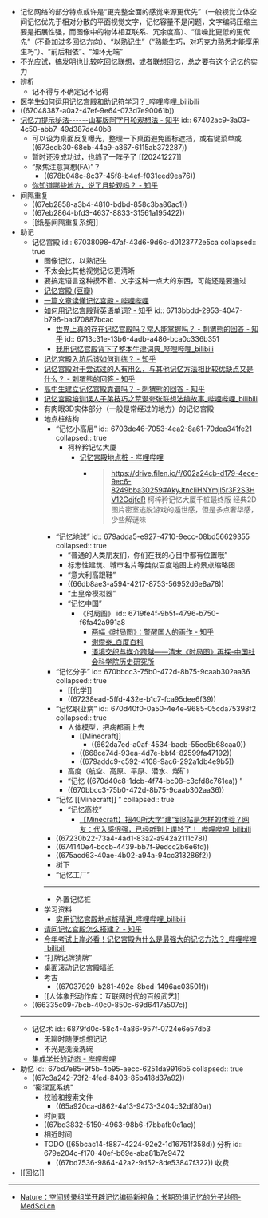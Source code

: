 - 记忆网络的部分特点或许是“更完整全面的感觉来源更优先”（一般视觉立体空间记忆优先于相对分散的平面视觉文字，记忆容量不是问题，文字编码压缩主要是拓展性强，而图像中的物体相互联系、冗余度高）、“信噪比更低的更优先”（不叠加过多回忆方向）、“以熟记生”（“熟能生巧，对巧克力熟悉才能享用生巧”）、“前后相依”、“如环无端”
- 不光应试，搞发明也比较吃回忆联想，或者联想回忆，总之要有这个记忆的实力
- 辨析
	- 记不得与不确定记不记得
- [医学生如何运用记忆宫殿和助记符学习？_哔哩哔哩_bilibili](https://www.bilibili.com/video/BV1P441127vE)
- ((67048387-a0a2-47ef-9e64-073d7e90061b))
- [记忆力提示秘法------山寨版阿字月轮观想法 - 知乎](https://zhuanlan.zhihu.com/p/670654875)
  id:: 67402ac9-3a03-4c50-abb7-49d387de40b8
	- 可以设为桌面反复曝光，整理一下桌面避免图标遮挡，或右键菜单或 ((673edb30-68eb-44a9-a867-6115ab372287))
	- 暂时还没成功过，也鸽了一阵子了 [[20241227]]
	- “聚焦注意冥想(FA)”？
		- ((678b048c-8c37-45f8-b4ef-f031eed9ea76))
	- [你知道哪些地方，说了月轮观吗？ - 知乎](https://www.zhihu.com/question/628804054)
- 间隔重复
	- ((67eb2858-a3b4-4810-bdbd-858c3ba86ac1))
	- ((67eb2864-bfd3-4637-8833-31561a195422))
	- [[纸基间隔重复系统]]
- 助记
	- 记忆宫殿
	  id:: 67038098-47af-43d6-9d6c-d0123772e5ca
	  collapsed:: true
		- 图像记忆，以熟记生
		- 不太会比其他视觉记忆更清晰
		- 要搞定语言这种摸不着、文字这种一点大的东西，可能还是要通过
		- [记忆宫殿 (豆瓣)](https://book.douban.com/subject/35863090)
		- [一篇文章读懂记忆宫殿 - 哔哩哔哩](https://www.bilibili.com/read/cv7882274)
		- [如何用记忆宫殿背英语单词? - 知乎](https://www.zhihu.com/question/28613514)
		  id:: 6713bbdd-2953-4047-b796-bad70887bcac
			- [世界上真的存在记忆宫殿吗？常人能掌握吗？ - 刺猬熊的回答 - 知乎](https://www.zhihu.com/question/22519910/answer/27298086)
			  id:: 6713c31e-13b6-4adb-a486-bca0c336b351
			- [我用记忆宫殿背下了整本牛津词典_哔哩哔哩_bilibili](https://www.bilibili.com/video/BV185411n7Th)
		- [记忆宫殿入坑后该如何训练？ - 知乎](https://www.zhihu.com/question/374713389)
		- [记忆宫殿对于尝试过的人有用么，与其他记忆方法相比较优缺点又是什么？ - 刺猬熊的回答 - 知乎](https://www.zhihu.com/question/31550403/answer/52428153)
		- [高中生建立记忆宫殿靠谱吗？ - 刺猬熊的回答 - 知乎](https://www.zhihu.com/question/40138660/answer/1141899228)
		- [记忆宫殿培训误人子弟技巧之荒诞夸张联想法编故事_哔哩哔哩_bilibili](https://www.bilibili.com/video/BV1Ad4y157gn)
		- 有肉眼3D实体部分（一般是常经过的地方）的记忆宫殿
		- 地点桩结构
			- “记忆小高层”
			  id:: 6703de46-7053-4ea2-8a61-70dea341fe21
			  collapsed:: true
				- 柯梓矜记忆大厦
					- [记忆宫殿地点桩 - 哔哩哔哩](https://www.bilibili.com/read/cv11275123)
						- >https://drive.filen.io/f/602a24cb-d179-4ece-9ec6-8249bba30259#AkyJtncIiHNYmjl5r3F2S3HV12GdjfdR
						  柯梓矜记忆大厦千桩最终版
						  经典2D图片密室逃脱游戏的遁世感，但是多点奢华感，少些解谜味
			- “记忆地球”
			  id:: 679adda5-e927-4710-9ecc-08bd56629355
			  collapsed:: true
				- “普通的人类朋友们，你们在我的心目中都有位置哦”
				- 标志性建筑、城市名片等类似百度地图上的景点缩略图
				- “意大利高跟鞋”
				- ((66db8ae3-a594-4217-8753-56952d6e8a78))
				- “土皇帝模拟器”
				- “记忆中国”
					- 《时局图》
					  id:: 6719fe4f-9b5f-4796-b750-f6fa42a991a8
						- [两幅《时局图》：警醒国人的画作 - 知乎](https://zhuanlan.zhihu.com/p/683278015)
						- [谢缵泰_百度百科](https://baike.baidu.com/item/%E8%B0%A2%E7%BC%B5%E6%B3%B0/10726044)
						- [语境交织与媒介跨越——清末《时局图》再探-中国社会科学院历史研究所](http://lishisuo.cass.cn/zsyj/zsyj_zwgxsyjs/202112/t20211210_5380879.shtml)
			- “记忆分子”
			  id:: 670bbcc3-75b0-472d-8b75-9caab302aa36
			  collapsed:: true
				- [[化学]]
				- ((67238ead-5ffd-432e-b1c7-fca95dee6f39))
			- “记忆职业病”
			  id:: 670d40f0-0a50-4e4e-9685-05cda75398f2
			  collapsed:: true
				- 人体模型，把病都画上去
					- [[Minecraft]]
						- ((662da7ed-a0af-4534-bacb-55ec5b68caa0))
					- ((668ce74d-93ea-4d7e-bbf4-82599fa47192))
					- ((679addc9-c592-4108-9ac6-292a1db4e9b5))
				- 高度（航空、高原、平原、潜水、煤矿）
				- “记忆 ((670d40c8-1dcb-4f74-bc08-c3cfd8c761ea)) ”
				- ((670bbcc3-75b0-472d-8b75-9caab302aa36))
			- “记忆 [[Minecraft]] ”
			  collapsed:: true
				- “记忆高校”
					- [【Minecraft】把40所大学“建”到B站是怎样的体验？网友：代入感很强，已经听到上课铃了！_哔哩哔哩_bilibili](https://www.bilibili.com/video/BV1Uz4y1H7mJ)
			- ((67230b22-73a4-4ad1-83a2-a942a2111c78))
			- ((674140e4-bccb-4439-bb7f-9edcc2b6e6fd))
			- ((675acd63-40ae-4b02-a94a-94cc318286f2))
			- 树下
			- “记忆工厂”
			- ---
			- 外置记忆桩
		- 学习资料
			- [实用记忆宫殿地点桩精讲_哔哩哔哩_bilibili](https://www.bilibili.com/video/BV1CW411p7LD)
		- [请问记忆宫殿怎么搭建？ - 知乎](https://www.zhihu.com/question/302163028)
		- [今年考试上岸必看！记忆宫殿为什么是最强大的记忆方法？_哔哩哔哩_bilibili](https://www.bilibili.com/video/BV1oC1iYEEFX/)
		- “打牌记牌猜牌”
		- 桌面滚动记忆宫殿墙纸
		- 考古
			- ((67037929-b281-492e-8bcd-1496ac03501f))
		- [[人体象形动作库：互联网时代的百般武艺]]
	- ((66335c09-7bcb-40c0-850c-69d6417a507c))
	- ---
	- 记忆术
	  id:: 6879fd0c-58c4-4a86-957f-0724e6e57db3
		- 无聊时随便想想记记
		- 不光是洗澡洗碗
	- [集成学长的动态 - 哔哩哔哩](https://www.bilibili.com/opus/418885334296191203)
- 助忆
  id:: 67bd7e85-9f5b-4b95-aecc-6251da9916b5
  collapsed:: true
	- ((67c3a242-73f2-4fed-8403-85b418d37a92))
	- “密涅瓦系统”
		- 校验和搜索文件
			- ((65a920ca-d862-4a13-9473-3404c32df80a))
		- 时间戳
		- ((67bd3832-5150-4963-98b6-f7bbafb0c1ac))
		- 相近时间
		- TODO ((65bcac14-f887-4224-92e2-1d16751f358d)) 分析
		  id:: 679e204c-f170-40ef-b69e-aba81b7e9472
			- ((67bd7536-9864-42a2-9d52-8de53847f322)) 收费
- [[回忆]]
- ---
- [Nature：空间转录组学开辟记忆编码新视角：长期恐惧记忆的分子地图-MedSci.cn](https://www.medsci.cn/article/show_article.do?id=9a528130e9c0)
